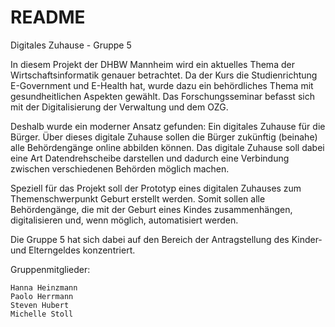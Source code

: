 # README

Digitales Zuhause - Gruppe 5

In diesem Projekt der DHBW Mannheim wird ein aktuelles Thema der Wirtschaftsinformatik genauer betrachtet.
Da der Kurs die Studienrichtung E-Government und E-Health hat, wurde dazu ein behördliches Thema mit gesundheitlichen Aspekten gewählt.
Das Forschungsseminar befasst sich mit der Digitalisierung der Verwaltung und dem OZG.

Deshalb wurde ein moderner Ansatz gefunden: Ein digitales Zuhause für die Bürger.
Über dieses digitale Zuhause sollen die Bürger zukünftig (beinahe) alle Behördengänge online abbilden können.
Das digitale Zuhause soll dabei eine Art Datendrehscheibe darstellen und dadurch eine Verbindung zwischen verschiedenen Behörden möglich machen.

Speziell für das Projekt soll der Prototyp eines digitalen Zuhauses zum Themenschwerpunkt Geburt erstellt werden.
Somit sollen alle Behördengänge, die mit der Geburt eines Kindes zusammenhängen, digitalisieren und, wenn möglich, automatisiert werden.


Die Gruppe 5 hat sich dabei auf den Bereich der Antragstellung des Kinder- und Elterngeldes konzentriert.

Gruppenmitglieder:

    Hanna Heinzmann
    Paolo Herrmann
    Steven Hubert
    Michelle Stoll
